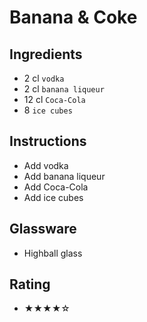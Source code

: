 # Banana & Coke

## Ingredients
- 2 cl `vodka`
- 2 cl `banana liqueur`
- 12 cl `Coca-Cola`
- 8 `ice cubes`

## Instructions
- Add vodka
- Add banana liqueur
- Add Coca-Cola
- Add ice cubes

## Glassware
- Highball glass

## Rating
- ★★★★☆